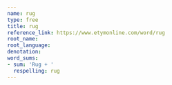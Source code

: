 ```yaml
---
name: rug
type: free
title: rug
reference_link: https://www.etymonline.com/word/rug
root_name: 
root_language: 
denotation: 
word_sums:
- sum: 'Rug + '
  respelling: rug
---
```

